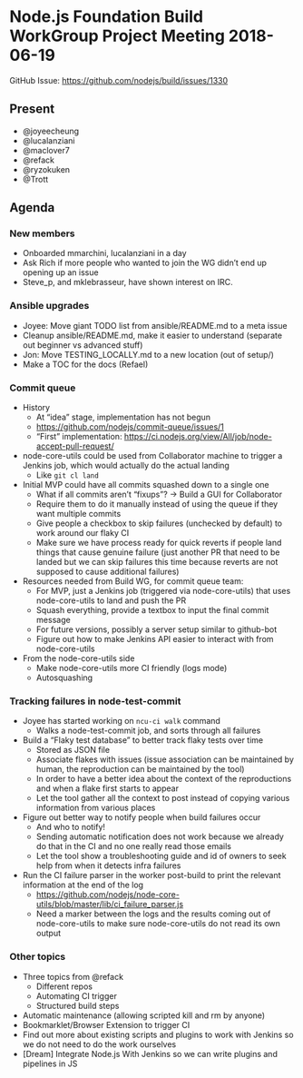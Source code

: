 # Node.js Foundation Build WorkGroup Project Meeting 2018-06-19

GitHub Issue: https://github.com/nodejs/build/issues/1330

## Present

- @joyeecheung
- @lucalanziani
- @maclover7
- @refack
- @ryzokuken
- @Trott

## Agenda

### New members

 * Onboarded mmarchini, lucalanziani in a day
 * Ask Rich if more people who wanted to join the WG didn’t end up opening up an issue
 * Steve_p, and mklebrasseur, have shown interest on IRC.

### Ansible upgrades

 * Joyee: Move giant TODO list from ansible/README.md to a meta issue
 * Cleanup ansible/README.md, make it easier to understand (separate out beginner vs advanced stuff)
 * Jon: Move TESTING_LOCALLY.md to a new location (out of setup/)
 * Make a TOC for the docs (Refael)

### Commit queue

 * History
    * At “idea” stage, implementation has not begun
    * https://github.com/nodejs/commit-queue/issues/1
    * “First” implementation: https://ci.nodejs.org/view/All/job/node-accept-pull-request/
 * node-core-utils could be used from Collaborator machine to trigger a Jenkins job, which would actually do the actual landing
    * Like `git cl land`
 * Initial MVP could have all commits squashed down to a single one
    * What if all commits aren’t “fixups”? → Build a GUI for Collaborator
    * Require them to do it manually instead of using the queue if they want multiple commits
    * Give people a checkbox to skip failures (unchecked by default) to work around our flaky CI
    * Make sure we have process ready for quick reverts if people land things that cause genuine failure (just another PR that need to be landed but we can skip failures this time because reverts are not supposed to cause additional failures)
 * Resources needed from Build WG, for commit queue team:
    * For MVP, just a Jenkins job (triggered via node-core-utils) that uses node-core-utils to land and push the PR
    * Squash everything, provide a textbox to input the final commit message
    * For future versions, possibly a server setup similar to github-bot
    * Figure out how to make Jenkins API easier to interact with from node-core-utils
 * From the node-core-utils side
    * Make node-core-utils more CI friendly (logs mode)
    * Autosquashing
    
### Tracking failures in node-test-commit
 * Joyee has started working on `ncu-ci walk` command
    * Walks a node-test-commit job, and sorts through all failures
 * Build a “Flaky test database” to better track flaky tests over time
    * Stored as JSON file
    * Associate flakes with issues (issue association can be maintained by human, the reproduction can be maintained by the tool)
    * In order to have a better idea about the context of the reproductions and when a flake first starts to appear
    * Let the tool gather all the context to post instead of copying various information from various places
 * Figure out better way to notify people when build failures occur
    * And who to notify!
    * Sending automatic notification does not work because we already do that in the CI and no one really read those emails
    * Let the tool show a troubleshooting guide and id of owners to seek help from when it detects infra failures
 * Run the CI failure parser in the worker post-build to print the relevant information at the end of the log
    * https://github.com/nodejs/node-core-utils/blob/master/lib/ci_failure_parser.js
    * Need a marker between the logs and the results coming out of node-core-utils to make sure node-core-utils do not read its own output
 
 ### Other topics
 
* Three topics from @refack
   * Different repos
   * Automating CI trigger
   * Structured build steps
* Automatic maintenance (allowing scripted kill and rm by anyone)
* Bookmarklet/Browser Extension to trigger CI
* Find out more about existing scripts and plugins to work with Jenkins so we do not need to do the work ourselves
* [Dream] Integrate Node.js With Jenkins so we can write plugins and pipelines in JS

